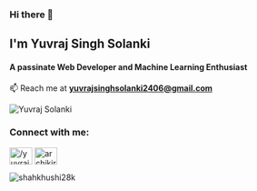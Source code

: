 ### Hi there 👋
## I'm Yuvraj Singh Solanki
#### A passinate Web Developer and Machine Learning Enthusiast

📫 Reach me at **yuvrajsinghsolanki2406@gmail.com**

<p align="left"> <img src="https://komarev.com/ghpvc/?username=yuvraj-solanki-2406&label=Profile%20views&color=0e75b6&style=flat" alt="Yuvraj Solanki" /> </p>

<h3 align="left">Connect with me:</h3>
<p align="left">
<a href="https://www.linkedin.com/in/yuvraj-solanki-6914701b4/" target="blank"><img align="center" src="https://raw.githubusercontent.com/rahuldkjain/github-profile-readme-generator/master/src/images/icons/Social/linked-in-alt.svg" alt="/yuvraj-solanki-6914701b4/)" height="30" width="40" /></a>
<a href="https://www.hackerrank.com/profile/yuvrajsinghsola1" target="blank"><img align="center" src="https://raw.githubusercontent.com/rahuldkjain/github-profile-readme-generator/master/src/images/icons/Social/hackerrank.svg" alt="archikirar" height="30" width="40" /></a>

<p><img align="center" src="https://github-readme-stats.vercel.app/api/top-langs?username=yuvraj-solanki-2406&show_icons=true&locale=en&layout=compact" alt="shahkhushi28k" /></p>

<!--
**yuvraj-solanki-2406/yuvraj-solanki-2406** is a ✨ _special_ ✨ repository because its `README.md` (this file) appears on your GitHub profile.

Here are some ideas to get you started:

- 🔭 I’m currently working on ...
- 🌱 I’m currently learning ...
- 👯 I’m looking to collaborate on ...
- 🤔 I’m looking for help with ...
- 💬 Ask me about ...
- 📫 How to reach me: ...
- 😄 Pronouns: ...
- ⚡ Fun fact: ...
-->
